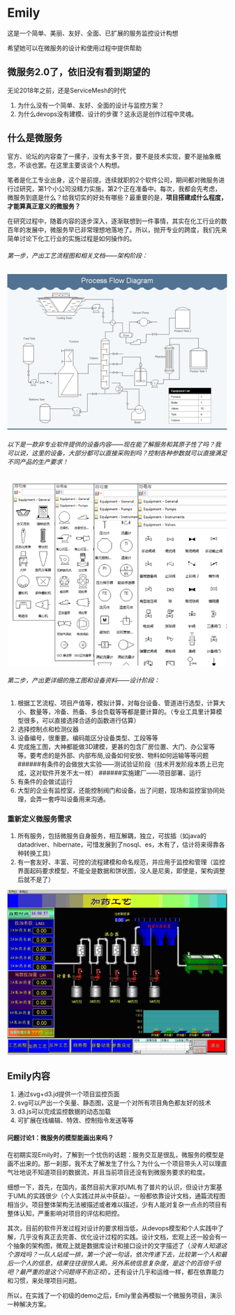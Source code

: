 # Emily

这是一个简单、美丽、友好、全面、已扩展的服务监控设计构想

希望她可以在微服务的设计和使用过程中提供帮助


## 微服务2.0了，依旧没有看到期望的
无论2018年之前，还是ServiceMesh的时代

1. 为什么没有一个简单、友好、全面的设计与监控方案？
2. 为什么devops没有建模、设计的步骤？这永远是创作过程中灵魂。

## 什么是微服务
官方、论坛的内容查了一摞子，没有太多干货，要不是技术实现，要不是抽象概念，不谈也罢。在这里主要谈谈个人构想。

笔者是化工专业出身，这个是前提。连续就职的2个软件公司，期间都对微服务进行过研究，第1个小公司没精力实施，第2个正在准备中。每次，我都会先考虑，微服务到底是什么？给我切实的好处有哪些？最重要的是，**项目搭建成什么程度，才能算真正意义的微服务？**

在研究过程中，随着内容的逐步深入，逐渐联想到一件事情，其实在化工行业的数百年的发展中，微服务早已非常理想地落地了。所以，抛开专业的跨度，我们先来简单讨论下化工行业的实施过程是如何操作的。

###### 第一步，产出工艺流程图和相关文档——架构阶段：

![工艺流程图](https://raw.githubusercontent.com/smyBoy/Emily/master/image/ProcessFlowDiagram.jpg)

###### 以下是一款非专业软件提供的设备内容——现在能了解服务和其原子性了吗？我可以说，这里的设备，大部分都可以直接采购到吗？控制各种参数就可以直接满足不同产品的生产要求！

![设备图](https://raw.githubusercontent.com/smyBoy/Emily/master/image/equipment.png)

###### 第二步，产出更详细的施工图和设备资料——设计阶段：
1. 根据工艺流程、项目产值等，模拟计算，对每台设备、管道进行选型，计算大小、数量等，冷备、热备、多台负载等等都是要计算的。（专业工具里计算模型很多，可以直接选择合适的函数进行估算）
2. 选择控制点和检测仪器
3. 设备编号，很重要。编码能区分设备类型、工段等等
4. 完成施工图，大神都能做3D建模，更甚的包含厂房位置、大门、办公室等等。要考虑的是外部、内部布局,设备如何安放、物料如何运输等等问题
######有条件的会做放大实验——测试验证阶段（技术开发阶段本质上已完成，这对软件开发不太一样）
######实施建厂——项目部署、运行
1. 有条件的会做试运行
2. 大型的企业有监控室，还能控制阀门和设备。出了问题，现场和监控室协同处理，会弄一套呼叫设备用来沟通。

### 重新定义微服务需求
1. 所有服务，包括微服务自身服务，相互解耦，独立，可拔插（如java的datadriver、hibernate，可惜发展到了nosql、es，木有了，估计将来得靠各种转换工具） 
2. 有一套友好、丰富、可控的流程建模和命名规范，并应用于监控和管理（监控界面起码要求模型，不能全是数据和饼状图，没人是尼奥，即使是，架构调整后就不是了）

![监控图](https://raw.githubusercontent.com/smyBoy/Emily/master/image/monitor.JPG)

## Emily内容

1. 通过svg+d3.jd提供一个项目监控页面
2. svg可以产出一个矢量、静态图，这是一个对所有项目角色都友好的技术
3. d3.js可以完成监控数据的动态加载
4. 可扩展在线编辑、特效、控制指令发送等等

#### 问题讨论1：微服务的模型能画出来吗？
在初期实现Emily时，了解到一个忧伤的话题：服务交互是很乱，微服务的模型是画不出来的。那一刹那，我不太了解发生了什么？为什么一个项目带头人可以理直气壮地说不知道项目的数据流，并且当前项目还没有到微服务要求的粒度。

细想一下，首先，在国内，虽然目前大家对UML有了普片的认识，但设计方案基于UML的实践很少（个人实践过并从中获益）。一般都依靠设计文档，通篇流程图相当少。项目整体架构无法被描述或者难以描述，少有人能对复杂一点点的项目有整体认知，严重影响对项目的评估和把控。

其次，目前的软件开发过程对设计的要求相当低，从devops模型和个人实践中了解，几乎没有真正去完善、优化设计过程的实践。设计文档，宏观上还一般会有一个抽象的架构图，微观上就是数据库设计和接口设计的文字描述了（*没有人知道这个游戏吗？一队人站成一排，第一个说一句话，依次传递下去，比较第一个人和最后一个人的信息，结果往往很惊人奥。另外系统信息复杂度，是这个的百倍千倍吧？最严重的是这个问题得不到正视*）。还有设计几乎和运维一样，都在依靠能力和习惯，来处理项目问题。

所以，在实践了一个初级的demo之后，Emily里会再模拟一个微服务项目，演示一种解决方案。

 